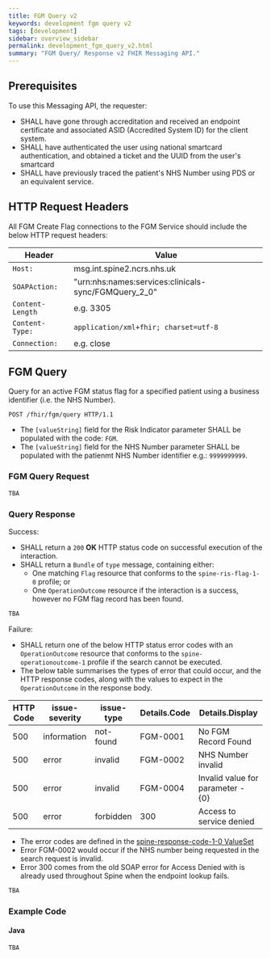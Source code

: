 ```yaml
---
title: FGM Query v2
keywords: development fgm query v2
tags: [development]
sidebar: overview_sidebar
permalink: development_fgm_query_v2.html
summary: "FGM Query/ Response v2 FHIR Messaging API."
---
```



## Prerequisites ##

To use this Messaging API, the requester:

- SHALL have gone through accreditation and received an endpoint certificate and associated ASID (Accredited System ID) for the client system.
- SHALL have authenticated the user using national smartcard authentication, and obtained a ticket and the UUID from the user's smartcard 
- SHALL have previously traced the patient's NHS Number using PDS or an equivalent service.



## HTTP Request Headers ##

All FGM Create Flag connections to the FGM Service should include the below HTTP request headers:

| Header               | Value |
|----------------------|-------|
| `Host:`        | msg.int.spine2.ncrs.nhs.uk |
| `SOAPAction:`           | "urn:nhs:names:services:clinicals-sync/FGMQuery_2_0" |
| `Content-Length`             | e.g. 3305|
| `Content-Type: `  | `application/xml+fhir; charset=utf-8`|
| `Connection:`      | e.g. close |


## FGM Query ##

Query for an active FGM status flag  for a specified patient using a business identifier (i.e. the NHS Number).

```http
POST /fhir/fgm/query HTTP/1.1
```
- The `[valueString]` field for the Risk Indicator parameter SHALL be populated with the code: `FGM`.
- The `[valueString]` field for the NHS Number parameter SHALL be populated with the patienmt NHS Number identifier e.g.: `9999999999`.
<!-- - The `[base]` is the URL of the Spine endpoint. -->
<!-- - Note: The mime-type can be specified to request either XML or JSON using another URL parameter `?_format=[mime-type]`, or a `Content-Type` HTTP header as per the [FHIR specification](https://www.hl7.org/fhir/http.html#mime-type). -->

### FGM Query Request ###

```xml
TBA

```

<!-- - Additional examples are available here - [XML](Examples/Bundle-Observation.xml)  -->


### Query Response ###

Success:

- SHALL return a `200` **OK** HTTP status code on successful execution of the interaction.
- SHALL return a `Bundle` of `type` message, containing either:
  - One matching `Flag` resource that conforms to the `spine-ris-flag-1-0` profile; or
  - One `OperationOutcome` resource if the interaction is a success, however no FGM flag record has been found.
<!-- - Where an Observation is returned, it SHALL include the `versionId` and `fullUrl` of the current version of the `observation` resource. -->


```xml
TBA

```

Failure: 

- SHALL return one of the below HTTP status error codes with an `OperationOutcome` resource that conforms to the `spine-operationoutcome-1` profile if the search cannot be executed.
- The below table summarises the types of error that could occur, and the HTTP response codes, along with the values to expect in the `OperationOutcome` in the response body.

| HTTP Code | issue-severity | issue-type | Details.Code | Details.Display |
|-----------|----------------|------------|--------------|-----------------|
|500 | information | not-found | FGM-0001 | No FGM Record Found|
|500 | error | invalid | FGM-0002 | NHS Number invalid |
|500 | error | invalid | FGM-0004 | Invalid value for parameter - {0} |
|500 | error | forbidden | 300 | Access to service denied |


- The error codes are defined in the [spine-response-code-1-0 ValueSet](/ValueSets/spine-response-code-1-0.xml)
- Error FGM-0002 would occur if the NHS number being requested in the search request is invalid.
- Error 300 comes from the old SOAP error for Access Denied with is already used throughout Spine when the endpoint lookup fails.

```xml
TBA

```

<!-- - Additional examples are available here - [XML](http://data.developer.nhs.uk/fhir/fgm/Profile.FGMRISQueryRequest/Examples.html#Spine-Message-Bundle-1-0)  -->

### Example Code ###

#### Java ####

```java
TBA
```
